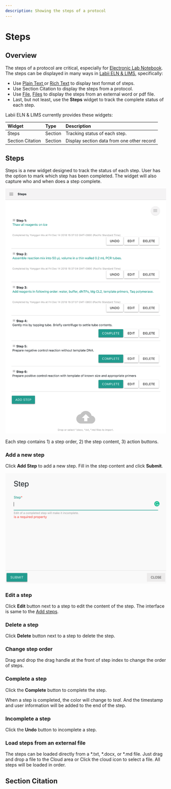 ```yaml
---
description: Showing the steps of a protocol
---
```


# Steps

## Overview

The steps of a protocol are critical, especially for [Electronic Lab Notebook](https://www.labii.com). The steps can be displayed in many ways in [Labii ELN & LIMS](https://www.labii.com), specifically:

* Use [Plain Text ](text.md#plain-text)or [Rich Text](text.md#rich-text) to display text format of steps.
* Use Section Citation to display the steps from a protocol.
* Use [File](file.md#overview), [Files](file.md#overview) to display the steps from an external word or pdf file.
* Last, but not least, use the **Steps** widget to track the complete status of each step.

Labii ELN & LIMS currently provides these widgets:

| Widget | Type | Description |
| :--- | :--- | :--- |
| Steps | Section | Tracking status of each step. |
| Section Citation | Section | Display section data from one other record |

## Steps

Steps is a new widget designed to track the status of each step. User has the option to mark which step has been completed. The widget will also capture who and when does a step complete.

![Steps Widget](../.gitbook/assets/steps-labii-eln-lims.png)

Each step contains 1\) a step order, 2\) the step content, 3\) action buttons.

### Add a new step

Click **Add Step** to add a new step. Fill in the step content and click **Submit**.

![Add a new step](../.gitbook/assets/steps-add-labii-eln-lims.png)

### Edit a step

Click **Edit** button next to a step to edit the content of the step. The interface is same to the [Add steps](steps.md#add-new-step). 

### Delete a step

Click **Delete** button next to a step to delete the step.

### Change step order

Drag and drop the drag handle at the front of step index to change the order of steps.

### Complete a step

Click the **Complete** button to complete the step.

When a step is completed, the color will change to _teal_. And the timestamp and user information will be added to the end of the step.

### Incomplete a step

Click the **Undo** button to incomplete a step.

### Load steps from an external file

The steps can be loaded directly from a \*.txt, \*.docx, or \*.md file. Just drag and drop a file to the Cloud area or Click the cloud icon to select a file. All steps will be loaded in order.

## Section Citation


